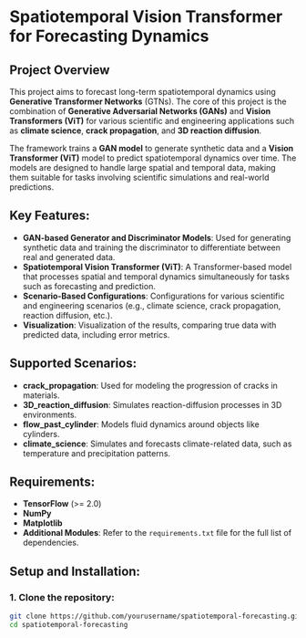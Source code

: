# Spatiotemporal Vision Transformer for Forecasting Dynamics

## Project Overview
This project aims to forecast long-term spatiotemporal dynamics using **Generative Transformer Networks** (GTNs). The core of this project is the combination of **Generative Adversarial Networks (GANs)** and **Vision Transformers (ViT)** for various scientific and engineering applications such as **climate science**, **crack propagation**, and **3D reaction diffusion**.

The framework trains a **GAN model** to generate synthetic data and a **Vision Transformer (ViT)** model to predict spatiotemporal dynamics over time. The models are designed to handle large spatial and temporal data, making them suitable for tasks involving scientific simulations and real-world predictions.

## Key Features:
- **GAN-based Generator and Discriminator Models**: Used for generating synthetic data and training the discriminator to differentiate between real and generated data.
- **Spatiotemporal Vision Transformer (ViT)**: A Transformer-based model that processes spatial and temporal dynamics simultaneously for tasks such as forecasting and prediction.
- **Scenario-Based Configurations**: Configurations for various scientific and engineering scenarios (e.g., climate science, crack propagation, reaction diffusion, etc.).
- **Visualization**: Visualization of the results, comparing true data with predicted data, including error metrics.

## Supported Scenarios:
- **crack_propagation**: Used for modeling the progression of cracks in materials.
- **3D_reaction_diffusion**: Simulates reaction-diffusion processes in 3D environments.
- **flow_past_cylinder**: Models fluid dynamics around objects like cylinders.
- **climate_science**: Simulates and forecasts climate-related data, such as temperature and precipitation patterns.

## Requirements:
- **TensorFlow** (>= 2.0)
- **NumPy**
- **Matplotlib**
- **Additional Modules**: Refer to the `requirements.txt` file for the full list of dependencies.

## Setup and Installation:

### 1. Clone the repository:
```bash
git clone https://github.com/yourusername/spatiotemporal-forecasting.git
cd spatiotemporal-forecasting
